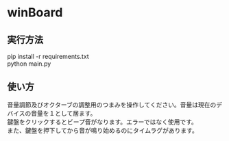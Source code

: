 # winBoard

## 実行方法

pip install -r requirements.txt<br>
python main.py

## 使い方

音量調節及びオクターブの調整用のつまみを操作してください。音量は現在のデバイスの音量を１として居ます。<br>
鍵盤をクリックするとビープ音がなります。エラーではなく使用です。<br>
また、鍵盤を押下してから音が鳴り始めるのにタイムラグがあります。
